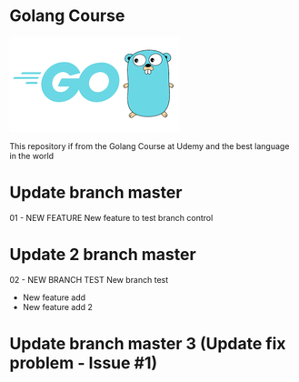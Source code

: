 # Golang Course

![Golang is the future](golang.png)

This repository if from the Golang Course at Udemy
and the best language in the world

# Update branch master

01 - NEW FEATURE
New feature to test branch control

# Update 2 branch master

02 - NEW BRANCH TEST
New branch test
- New feature add
- New feature add 2

# Update branch master 3 (Update fix problem - Issue #1)


